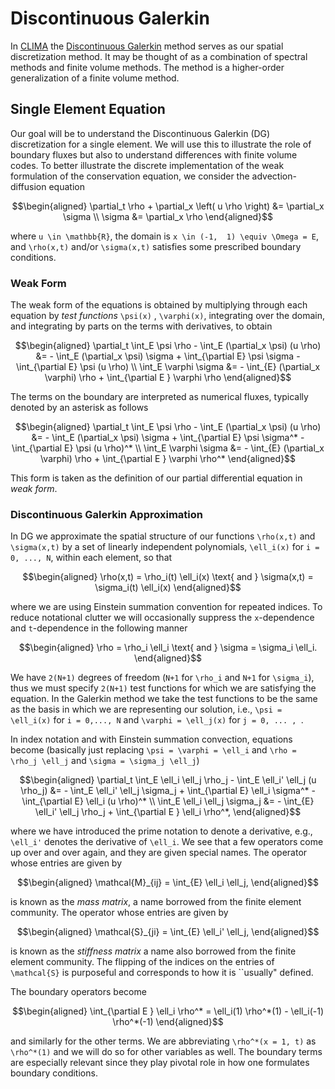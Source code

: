 # Discontinuous Galerkin

In [CLIMA](https://github.com/CliMA/ClimateMachine.jl) the [Discontinuous Galerkin](https://en.wikipedia.org/wiki/Discontinuous_Galerkin_method) method serves as our spatial discretization method. It may be thought of as a combination of spectral methods and finite volume methods. The method is a higher-order generalization of a finite volume method.


## Single Element Equation

Our goal will be to understand the Discontinuous Galerkin (DG) discretization for a single element.  We will use this to illustrate the role of boundary fluxes but also to understand differences with finite volume codes.
To better illustrate the discrete implementation of the weak formulation of the conservation equation, we consider the advection-diffusion equation
```math
\begin{aligned}
    \partial_t \rho + \partial_x \left( u \rho \right) &= \partial_x \sigma \\
    \sigma &= \partial_x \rho
\end{aligned}
```
where ``u \in \mathbb{R}``, the domain is ``x \in (-1,  1) \equiv \Omega = E``, and ``\rho(x,t)`` and/or ``\sigma(x,t)`` satisfies some prescribed boundary conditions.

### Weak Form

The weak form of the equations is obtained by multiplying through each equation by *test functions* ``\psi(x)`` , ``\varphi(x)``, integrating over the domain, and integrating by parts on the terms with derivatives, to obtain
```math
\begin{aligned}
    \partial_t \int_E \psi \rho - \int_E  (\partial_x \psi) (u \rho) &=
    - \int_E (\partial_x \psi) \sigma
    + \int_{\partial E} \psi \sigma - \int_{\partial E}  \psi (u \rho)
    \\
    \int_E \varphi \sigma &= - \int_{E} (\partial_x \varphi) \rho + \int_{\partial E } \varphi \rho
\end{aligned}
```
The terms on the boundary are interpreted as numerical fluxes, typically denoted by an asterisk as follows
```math
\begin{aligned}
    \partial_t \int_E \psi \rho - \int_E  (\partial_x \psi) (u \rho) &=
    - \int_E (\partial_x \psi) \sigma
    + \int_{\partial E} \psi \sigma^* - \int_{\partial E}  \psi (u \rho)^*
    \\
    \int_E \varphi \sigma &= - \int_{E} (\partial_x \varphi) \rho + \int_{\partial E } \varphi \rho^*
\end{aligned}
```
This form is taken as the definition of our partial differential equation in *weak form*.


### Discontinuous Galerkin Approximation
In DG we approximate the spatial structure of our functions ``\rho(x,t)`` and ``\sigma(x,t)`` by a set of linearly independent polynomials, ``\ell_i(x)`` for ``i = 0, ..., N``, within each element, so that
```math
\begin{aligned}
    \rho(x,t) = \rho_i(t) \ell_i(x) \text{ and } \sigma(x,t) = \sigma_i(t) \ell_i(x)
\end{aligned}
```
where we are using Einstein summation convention for repeated indices. To reduce notational clutter we will occasionally suppress the ``x``-dependence and ``t``-dependence in the following manner
```math
\begin{aligned}
    \rho = \rho_i \ell_i \text{ and } \sigma = \sigma_i \ell_i.
\end{aligned}
```
We have ``2(N+1)`` degrees of freedom (``N+1`` for ``\rho_i`` and ``N+1`` for ``\sigma_i``), thus we must specify ``2(N+1)`` test functions for which we are satisfying the equation. In the Galerkin method we take the test functions to be the same as the basis in which we are representing our solution, i.e., ``\psi = \ell_i(x)`` for ``i = 0,..., N`` and ``\varphi = \ell_j(x)`` for ``j = 0, ... , ``.

In index notation and with Einstein summation convection, equations become (basically just replacing ``\psi = \varphi = \ell_i`` and ``\rho = \rho_j \ell_j`` and ``\sigma = \sigma_j \ell_j``)
```math
\begin{aligned}
    \partial_t \int_E \ell_i \ell_j \rho_j - \int_E  \ell_i' \ell_j (u \rho_j) &=
    - \int_E \ell_i' \ell_j \sigma_j
    + \int_{\partial E} \ell_i \sigma^* - \int_{\partial E}  \ell_i  (u \rho)^*
    \\
    \int_E \ell_i \ell_j \sigma_j &= - \int_{E} \ell_i' \ell_j \rho_j + \int_{\partial E } \ell_i \rho^*,
\end{aligned}
```
where we have introduced the prime notation to denote a derivative, e.g., ``\ell_i'`` denotes the derivative of ``\ell_i``. We see that a few operators come up over and over again, and they are given special names. The operator whose entries are given by
```math
\begin{aligned}
    \mathcal{M}_{ij} = \int_{E} \ell_i \ell_j,
\end{aligned}
```
is known as the *mass matrix*, a name borrowed from the finite element community. The operator whose entries are given by
```math
\begin{aligned}
    \mathcal{S}_{ji} = \int_{E} \ell_i' \ell_j,
\end{aligned}
```
is known as the *stiffness matrix* a name also borrowed from the finite element community. The flipping of the indices on the entries of ``\mathcal{S}`` is purposeful and corresponds to how it is ``usually" defined.

The boundary operators become
```math
\begin{aligned}
    \int_{\partial E } \ell_i \rho^* = \ell_i(1) \rho^*(1) - \ell_i(-1) \rho^*(-1)
\end{aligned}
```
and similarly for the other terms. We are abbreviating ``\rho^*(x = 1, t)`` as ``\rho^*(1)`` and we will do so for other variables as well. The boundary terms are especially relevant since they play pivotal role in how one formulates boundary conditions.
